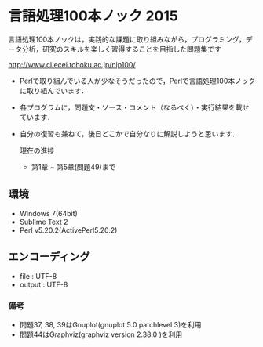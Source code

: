 # 言語処理100本ノック 2015

言語処理100本ノックは，実践的な課題に取り組みながら，プログラミング，データ分析，研究のスキルを楽しく習得することを目指した問題集です

http://www.cl.ecei.tohoku.ac.jp/nlp100/

- Perlで取り組んでいる人が少なそうだったので，Perlで言語処理100本ノックに取り組んでいます．
- 各プログラムに，問題文・ソース・コメント（なるべく）・実行結果を載せています．
- 自分の復習も兼ねて，後日どこかで自分なりに解説しようと思います．

	現在の進捗
	- 第1章 ~ 第5章(問題49)まで

## 環境
* Windows 7(64bit)
* Sublime Text 2
* Perl v5.20.2(ActivePerl5.20.2)

## エンコーディング
* file   : UTF-8
* output : UTF-8

### 備考
* 問題37, 38, 39はGnuplot(gnuplot 5.0 patchlevel 3)を利用
* 問題44はGraphviz(graphviz version 2.38.0 )を利用